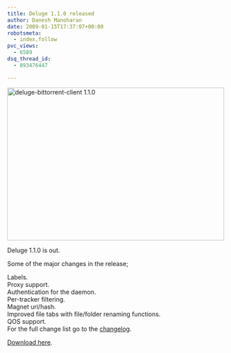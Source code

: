 ```yaml
---
title: Deluge 1.1.0 released
author: Danesh Manoharan
date: 2009-01-15T17:37:07+00:00
robotsmeta:
  - index,follow
pvc_views:
  - 6589
dsq_thread_id:
  - 893476447

---
```

<img loading="lazy" class="alignnone size-medium wp-image-1145" title="deluge-bittorrent-client 1.1.0" src="/wp-content/uploads/2009/01/deluge-bittorrent-client_110-500x352.png" alt="deluge-bittorrent-client 1.1.0" width="500" height="352" srcset="/wp-content/uploads/2009/01/deluge-bittorrent-client_110-500x352.png 500w, /wp-content/uploads/2009/01/deluge-bittorrent-client_110.png 851w" sizes="(max-width: 500px) 100vw, 500px" />

Deluge 1.1.0 is out.

Some of the major changes in the release;

Labels.  
Proxy support.  
Authentication for the daemon.  
Per-tracker filtering.  
Magnet uri/hash.  
Improved file tabs with file/folder renaming functions.  
QOS support.  
For the full change list go to the [changelog][1].

[Download here][2].

 [1]: http://svn.deluge-torrent.org/branches/1.1.0_RC/ChangeLog
 [2]: http://deluge-torrent.org/downloads.php